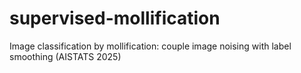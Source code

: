 # supervised-mollification
Image classification by mollification: couple image noising with label smoothing (AISTATS 2025)
